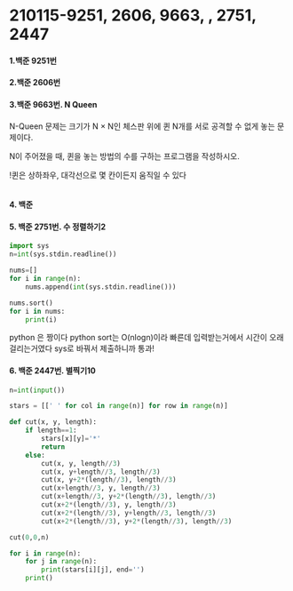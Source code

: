 # 210115-9251, 2606, 9663, , 2751, 2447

#### 1.백준 9251번



#### 2.백준 2606번



#### 3.백준 9663번. N Queen

N-Queen 문제는 크기가 N × N인 체스판 위에 퀸 N개를 서로 공격할 수 없게 놓는 문제이다.

N이 주어졌을 때, 퀸을 놓는 방법의 수를 구하는 프로그램을 작성하시오.

!퀸은 상하좌우, 대각선으로 몇 칸이든지 움직일 수 있다

```python

```

#### 4. 백준 



#### 5. 백준 2751번. 수 정렬하기2

```python
import sys
n=int(sys.stdin.readline())

nums=[]
for i in range(n):
    nums.append(int(sys.stdin.readline()))

nums.sort()
for i in nums:
    print(i)
```

python 은 짱이다 python sort는 O(nlogn)이라 빠른데 입력받는거에서 시간이 오래 걸리는거였다 sys로 바꿔서 제출하니까 통과!

#### 6. 백준 2447번. 별찍기10

```python
n=int(input())

stars = [[' ' for col in range(n)] for row in range(n)]

def cut(x, y, length):
    if length==1:
        stars[x][y]='*'
        return
    else:
        cut(x, y, length//3)
        cut(x, y+length//3, length//3)
        cut(x, y+2*(length//3), length//3)
        cut(x+length//3, y, length//3)
        cut(x+length//3, y+2*(length//3), length//3)
        cut(x+2*(length//3), y, length//3)
        cut(x+2*(length//3), y+length//3, length//3)
        cut(x+2*(length//3), y+2*(length//3), length//3)

cut(0,0,n)

for i in range(n):
    for j in range(n):
        print(stars[i][j], end='')
    print()
```

